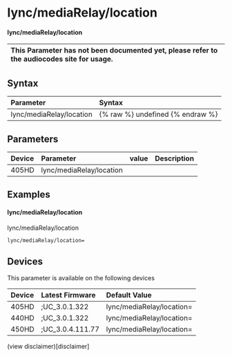 ﻿---
description: lync/mediaRelay/location
search:
    keywords: ['lync','mediaRelay','location']
---

# lync/mediaRelay/location

#### lync/mediaRelay/location


| This Parameter has not been documented yet, please refer to the audiocodes site for usage.  |
| :--- |

## Syntax
| Parameter | Syntax |
| :--- | :--- |
|lync/mediaRelay/location | {% raw %} undefined {% endraw %} |

## Parameters
|Device|Parameter|value|Description|
|:---|:---|:---|:---|
| 405HD | lync/mediaRelay/location |  |  |

## Examples
#### lync/mediaRelay/location

lync/mediaRelay/location

```
lync/mediaRelay/location=
```

## Devices
This parameter is available on the following devices

| Device | Latest Firmware | Default Value |
|:---|:---|:---|
| 405HD | ;UC_3.0.1.322 | lync/mediaRelay/location= 
| 440HD | ;UC_3.0.1.322 | lync/mediaRelay/location= 
| 450HD | ;UC_3.0.4.111.77 | lync/mediaRelay/location= 

(view disclaimer)[disclaimer]
